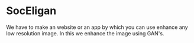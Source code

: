 # SocEligan
We have to make an website or an app by which you can use enhance any low resolution image.  In this we enhance the image using GAN's.

